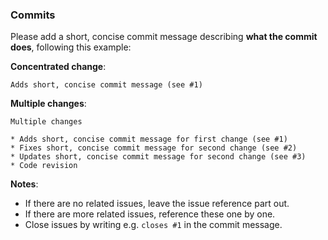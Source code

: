 ### Commits

Please add a short, concise commit message describing **what the commit does**, following this example:

**Concentrated change**:

`Adds short, concise commit message (see #1)`

**Multiple changes**:

```
Multiple changes

* Adds short, concise commit message for first change (see #1)
* Fixes short, concise commit message for second change (see #2)
* Updates short, concise commit message for second change (see #3)
* Code revision
```


**Notes**:
- If there are no related issues, leave the issue reference part out.
- If there are more related issues, reference these one by one.
- Close issues by writing e.g. `closes #1` in the commit message.
